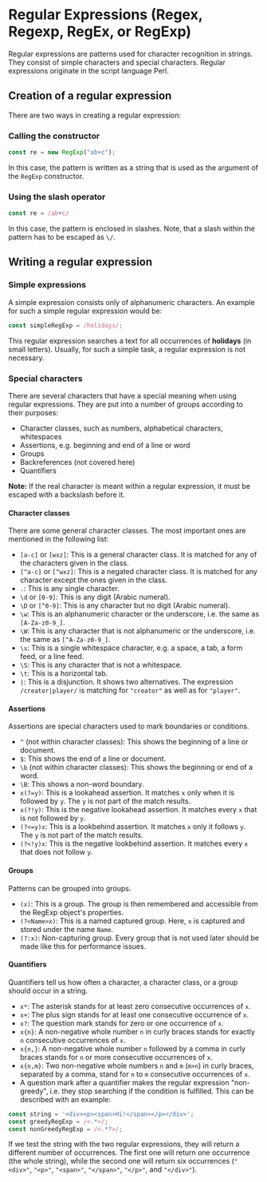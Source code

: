 # Regular Expressions (Regex, Regexp, RegEx, or RegExp)
Regular expressions are patterns used for character recognition in strings. They consist of simple characters and special characters.
Regular expressions originate in the script language Perl.

## Creation of a regular expression
There are two ways in creating a regular expression:

### Calling the constructor
```javascript
const re = new RegExp("ab+c");
```
In this case, the pattern is written as a string that is used as the argument of the `RegExp` constructor.

### Using the slash operator
```javascript
const re = /ab+c/
```
In this case, the pattern is enclosed in slashes. Note, that a slash within the pattern has to be escaped as `\/`.

## Writing a regular expression
### Simple expressions
A simple expression consists only of alphanumeric characters. An example for such a simple regular expression would be:

```javascript
const simpleRegExp = /holidays/;
```
This regular expression searches a text for all occurrences of **holidays** (in small letters). Usually, for such a simple task, a regular
expression is not necessary.

### Special characters
There are several characters that have a special meaning when using regular expressions. They are put into a number of groups according to
their purposes:

- Character classes, such as numbers, alphabetical characters, whitespaces
- Assertions, e.g. beginning and end of a line or word
- Groups
- Backreferences (not covered here)
- Quantifiers

**Note:** If the real character is meant within a regular expression, it must be escaped with a backslash before it.

#### Character classes
There are some general character classes. The most important ones are mentioned in the following list:

- `[a-c]` or `[wxz]`: This is a general character class. It is matched for any of the characters given in the class.
- `[^a-c]` or `[^wxz]`: This is a negated character class. It is matched for any character except the ones given in the class.
- `.`: This is any single character.
- `\d` or `[0-9]`: This is any digit (Arabic numeral).
- `\D` or `[^0-9]`: This is any character but no digit (Arabic numeral).
- `\w`: This is an alphanumeric character or the underscore, i.e. the same as `[A-Za-z0-9_]`.
- `\W`: This is any character that is not alphanumeric or the underscore, i.e. the same as `[^A-Za-z0-9_]`.
- `\s`: This is a single whitespace character, e.g. a space, a tab, a form feed, or a line feed.
- `\S`: This is any character that is not a whitespace.
- `\t`: This is a horizontal tab.
- `|`: This is a disjunction. It shows two alternatives. The expression `/creator|player/` is matching for `"creator"` as well as for
  `"player"`.

#### Assertions
Assertions are special characters used to mark boundaries or conditions.

- `^` (not within character classes): This shows the beginning of a line or document.
- `$`: This shows the end of a line or document.
- `\b` (not within character classes): This shows the beginning or end of a word.
- `\B`: This shows a non-word boundary.
- `x(?=y)`: This is a lookahead assertion. It matches `x` only when it is followed by `y`. The `y` is not part of the match results.
- `x(?!y)`: This is the negative lookahead assertion. It matches every `x` that is not followed by `y`.
- `(?<=y)x`: This is a lookbehind assertion. It matches `x` only it follows `y`. The `y` is not part of the match results.
- `(?<!y)x`: This is the negative lookbehind assertion. It matches every `x` that does not follow `y`.

#### Groups
Patterns can be grouped into groups.

- `(x)`: This is a group. The group is then remembered and accessible from the RegExp object's properties.
- `(?<Name>x)`: This is a named captured group. Here, `x` is captured and stored under the name `Name`.
- `(?:x)`: Non-capturing group. Every group that is not used later should be made like this for performance issues.

#### Quantifiers
Quantifiers tell us how often a character, a character class, or a group should occur in a string.

- `x*`: The asterisk stands for at least zero consecutive occurrences of `x`.
- `x+`: The plus sign stands for at least one consecutive occurrence of `x`.
- `x?`: The question mark stands for zero or one occurrence of `x`.
- `x{n}`: A non-negative whole number `n` in curly braces stands for exactly `n` consecutive occurrences of `x`.
- `x{n,}`: A non-negative whole number `n` followed by a comma in curly braces stands for `n` or more consecutive occurrences of `x`.
- `x{n,m}`: Two non-negative whole numbers `n` and `m` (`m>n`) in curly braces, separated by a comma, stand for `n` to `m` consecutive
  occurrences of `x`.
- A question mark after a quantifier makes the regular expression "non-greedy", i.e. they stop searching if the condition is fulfilled. This
  can be described with an example:

```javascript
const string = '<div><p><span>Hi!</span></p></div>';
const greedyRegExp = /<.*>/;
const nonGreedyRegExp = /<.*?>/;
```
If we test the string with the two regular expressions, they will return a different number of occurrences. The first one will return one
occurrence (the whole string), while the second one will return six occurrences (`"<div>"`, `"<p>"`, `"<span>"`, `"</span>"`, `"</p>"`, and
`"</div>"`).